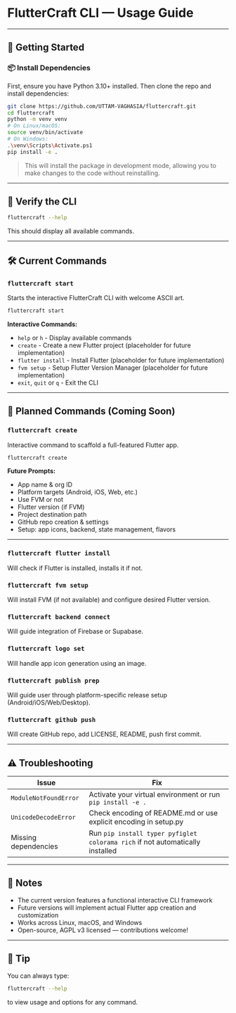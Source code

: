 # FlutterCraft CLI — Usage Guide

---

## 🚀 Getting Started

### 📦 Install Dependencies

First, ensure you have Python 3.10+ installed. Then clone the repo and install dependencies:

```bash
git clone https://github.com/UTTAM-VAGHASIA/fluttercraft.git
cd fluttercraft
python -m venv venv
# On Linux/macOS:
source venv/bin/activate  
# On Windows:
.\venv\Scripts\Activate.ps1
pip install -e .
```

> This will install the package in development mode, allowing you to make changes to the code without reinstalling.

---

## 🧪 Verify the CLI

```bash
fluttercraft --help
```

This should display all available commands.

---

## 🛠 Current Commands 

### `fluttercraft start`

Starts the interactive FlutterCraft CLI with welcome ASCII art.

```bash
fluttercraft start
```

**Interactive Commands:**
* `help` or `h` - Display available commands
* `create` - Create a new Flutter project (placeholder for future implementation)
* `flutter install` - Install Flutter (placeholder for future implementation)
* `fvm setup` - Setup Flutter Version Manager (placeholder for future implementation)
* `exit`, `quit` or `q` - Exit the CLI

---

## 🧪 Planned Commands (Coming Soon)

### `fluttercraft create`

Interactive command to scaffold a full-featured Flutter app.

```bash
fluttercraft create
```

**Future Prompts:**
* App name & org ID
* Platform targets (Android, iOS, Web, etc.)
* Use FVM or not
* Flutter version (if FVM)
* Project destination path
* GitHub repo creation & settings
* Setup: app icons, backend, state management, flavors

---

### `fluttercraft flutter install`

Will check if Flutter is installed, installs it if not.

### `fluttercraft fvm setup`

Will install FVM (if not available) and configure desired Flutter version.

### `fluttercraft backend connect`

Will guide integration of Firebase or Supabase.

### `fluttercraft logo set`

Will handle app icon generation using an image.

### `fluttercraft publish prep`

Will guide user through platform-specific release setup (Android/iOS/Web/Desktop).

### `fluttercraft github push`

Will create GitHub repo, add LICENSE, README, push first commit.

---

## ⚠️ Troubleshooting

| Issue                        | Fix                                                                      |
| ---------------------------- | ------------------------------------------------------------------------ |
| `ModuleNotFoundError`        | Activate your virtual environment or run `pip install -e .`              |
| `UnicodeDecodeError`         | Check encoding of README.md or use explicit encoding in setup.py         |
| Missing dependencies         | Run `pip install typer pyfiglet colorama rich` if not automatically installed |

---

## 📘 Notes

* The current version features a functional interactive CLI framework
* Future versions will implement actual Flutter app creation and customization
* Works across Linux, macOS, and Windows
* Open-source, AGPL v3 licensed — contributions welcome!

---

## 🧠 Tip

You can always type:

```bash
fluttercraft --help
```

to view usage and options for any command.

